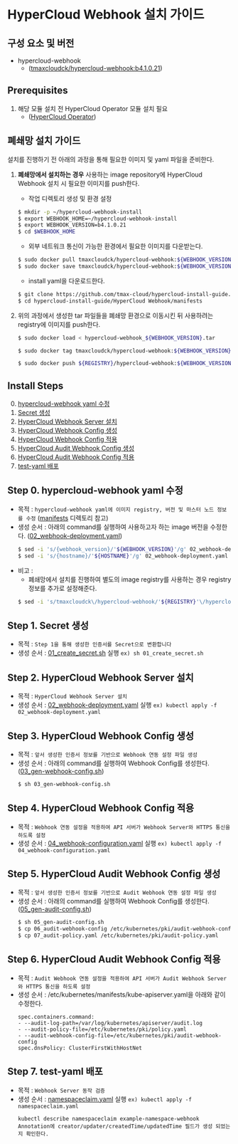 # HyperCloud Webhook 설치 가이드

## 구성 요소 및 버전
* hypercloud-webhook 
    * ([tmaxcloudck/hypercloud-webhook:b4.1.0.21](https://hub.docker.com/layers/tmaxcloudck/hypercloud-webhook/b4.1.0.21/images/sha256-c04bf0ac926574b6a5b919eb3f60f07408b507e0570c8683c5ebfe6f190766dc?context=explore)) 

## Prerequisites
1. 해당 모듈 설치 전 HyperCloud Operator 모듈 설치 필요
    * ([HyperCloud Operator](https://github.com/tmax-cloud/hypercloud-install-guide/blob/master/HyperCloud%20Operator/README.md))

## 폐쇄망 설치 가이드
설치를 진행하기 전 아래의 과정을 통해 필요한 이미지 및 yaml 파일을 준비한다.
1. **폐쇄망에서 설치하는 경우** 사용하는 image repository에 HyperCloud Webhook 설치 시 필요한 이미지를 push한다. 

    * 작업 디렉토리 생성 및 환경 설정
    ```bash
    $ mkdir -p ~/hypercloud-webhook-install
    $ export WEBHOOK_HOME=~/hypercloud-webhook-install
    $ export WEBHOOK_VERSION=b4.1.0.21
    $ cd $WEBHOOK_HOME
    ```
    * 외부 네트워크 통신이 가능한 환경에서 필요한 이미지를 다운받는다.
    ```bash
    $ sudo docker pull tmaxcloudck/hypercloud-webhook:${WEBHOOK_VERSION}
    $ sudo docker save tmaxcloudck/hypercloud-webhook:${WEBHOOK_VERSION} > hypercloud-webhook_${WEBHOOK_VERSION}.tar
    ```
    * install yaml을 다운로드한다.
    ```bash
    $ git clone https://github.com/tmax-cloud/hypercloud-install-guide.git
    $ cd hypercloud-install-guide/HyperCloud Webhook/manifests
    ```
  
2. 위의 과정에서 생성한 tar 파일들을 폐쇄망 환경으로 이동시킨 뒤 사용하려는 registry에 이미지를 push한다.
    ```bash
    $ sudo docker load < hypercloud-webhook_${WEBHOOK_VERSION}.tar
    
    $ sudo docker tag tmaxcloudck/hypercloud-webhook:${WEBHOOK_VERSION} ${REGISTRY}/hypercloud-webhook:${WEBHOOK_VERSION}
    
    $ sudo docker push ${REGISTRY}/hypercloud-webhook:${WEBHOOK_VERSION}
    ```    

## Install Steps
0. [hypercloud-webhook yaml 수정](https://github.com/tmax-cloud/hypercloud-install-guide/tree/master/HyperCloud%20Webhook#step-0-hypercloud-webhook-yaml-%EC%88%98%EC%A0%95)
1. [Secret 생성](https://github.com/tmax-cloud/hypercloud-install-guide/tree/chosangwon93-patch-1/HyperCloud%20Webhook#step-1-secret-%EC%83%9D%EC%84%B1)
2. [HyperCloud Webhook Server 설치](https://github.com/tmax-cloud/hypercloud-install-guide/tree/chosangwon93-patch-1/HyperCloud%20Webhook#step-2-hypercloud-webhook-server-%EC%84%A4%EC%B9%98)
3. [HyperCloud Webhook Config 생성](https://github.com/tmax-cloud/hypercloud-install-guide/tree/chosangwon93-patch-1/HyperCloud%20Webhook#step-3-hypercloud-webhook-config-%EC%83%9D%EC%84%B1)
4. [HyperCloud Webhook Config 적용](https://github.com/tmax-cloud/hypercloud-install-guide/tree/chosangwon93-patch-1/HyperCloud%20Webhook#step-4-hypercloud-webhook-config-%EC%A0%81%EC%9A%A9)
5. [HyperCloud Audit Webhook Config 생성](https://github.com/tmax-cloud/hypercloud-install-guide/tree/chosangwon93-patch-1/HyperCloud%20Webhook#step-5-hypercloud-audit-webhook-config-%EC%83%9D%EC%84%B1)
6. [HyperCloud Audit Webhook Config 적용](https://github.com/tmax-cloud/hypercloud-install-guide/tree/chosangwon93-patch-1/HyperCloud%20Webhook#step-6-hypercloud-audit-webhook-config-%EC%A0%81%EC%9A%A9)
7. [test-yaml 배포](https://github.com/tmax-cloud/hypercloud-install-guide/tree/chosangwon93-patch-1/HyperCloud%20Webhook#step-7-test-yaml-%EB%B0%B0%ED%8F%AC)

## Step 0. hypercloud-webhook yaml 수정
* 목적 : `hypercloud-webhook yaml에 이미지 registry, 버전 및 마스터 노드 정보를 수정` ([manifests](manifests) 디렉토리 참고)
* 생성 순서 : 아래의 command를 실행하여 사용하고자 하는 image 버전을 수정한다. ([02_webhook-deployment.yaml](manifests/02_webhook-deployment.yaml))
    ```bash
    $ sed -i 's/{webhook_version}/'${WEBHOOK_VERSION}'/g' 02_webhook-deployment.yaml
    $ sed -i 's/{hostname}/'${HOSTNAME}'/g' 02_webhook-deployment.yaml
    ```
* 비고 :
    * 폐쇄망에서 설치를 진행하여 별도의 image registry를 사용하는 경우 registry 정보를 추가로 설정해준다.
	```bash
	$ sed -i 's/tmaxcloudck\/hypercloud-webhook/'${REGISTRY}'\/hypercloud-webhook/g' 02_webhook-deployment.yaml
	```

## Step 1. Secret 생성
* 목적 : `Step 1을 통해 생성한 인증서를 Secret으로 변환합니다`
* 생성 순서 : [01_create_secret.sh](manifests/01_create_secret.sh) 실행 `ex) sh 01_create_secret.sh`

## Step 2. HyperCloud Webhook Server 설치
* 목적 : `HyperCloud Webhook Server 설치`
* 생성 순서 : [02_webhook-deployment.yaml](manifests/02_webhook-deployment.yaml) 실행 `ex) kubectl apply -f 02_webhook-deployment.yaml`

## Step 3. HyperCloud Webhook Config 생성
* 목적 : `앞서 생성한 인증서 정보를 기반으로 Webhook 연동 설정 파일 생성`
* 생성 순서 : 아래의 command를 실행하여 Webhook Config를 생성한다. ([03_gen-webhook-config.sh](manifests/03_gen-webhook-config.sh))
    ```bash
    $ sh 03_gen-webhook-config.sh
    ```
	
## Step 4. HyperCloud Webhook Config 적용
* 목적 : `Webhook 연동 설정을 적용하여 API 서버가 Webhook Server와 HTTPS 통신을 하도록 설정`
* 생성 순서 : [04_webhook-configuration.yaml](manifests/04_webhook-configuration.yaml.template) 실행 `ex) kubectl apply -f 04_webhook-configuration.yaml`

## Step 5. HyperCloud Audit Webhook Config 생성
* 목적 : `앞서 생성한 인증서 정보를 기반으로 Audit Webhook 연동 설정 파일 생성`
* 생성 순서 : 아래의 command를 실행하여 Webhook Config를 생성한다. ([05_gen-audit-config.sh](manifests/05_gen-audit-config.sh))
    ```bash
    $ sh 05_gen-audit-config.sh
	$ cp 06_audit-webhook-config /etc/kubernetes/pki/audit-webhook-config
	$ cp 07_audit-policy.yaml /etc/kubernetes/pki/audit-policy.yaml
    ```

## Step 6. HyperCloud Audit Webhook Config 적용
* 목적 : `Audit Webhook 연동 설정을 적용하여 API 서버가 Audit Webhook Server와 HTTPS 통신을 하도록 설정`
* 생성 순서 : /etc/kubernetes/manifests/kube-apiserver.yaml을 아래와 같이 수정한다.
	```
	spec.containers.command:
	- --audit-log-path=/var/log/kubernetes/apiserver/audit.log
	- --audit-policy-file=/etc/kubernetes/pki/policy.yaml
	- --audit-webhook-config-file=/etc/kubernetes/pki/audit-webhook-config
	spec.dnsPolicy: ClusterFirstWithHostNet

	```

## Step 7. test-yaml 배포
* 목적 : `Webhook Server 동작 검증`
* 생성 순서 : [namespaceclaim.yaml](manifests/test-yaml/namespaceclaim.yaml) 실행 `ex) kubectl apply -f namespaceclaim.yaml`
	```
	kubectl describe namespaceclaim example-namespace-webhook
	Annotation에 creator/updater/createdTime/updatedTime 필드가 생성 되었는지 확인한다.

	```
